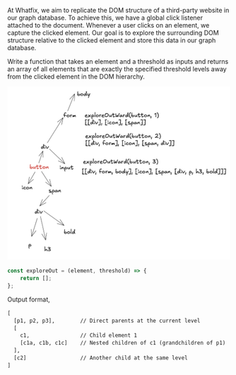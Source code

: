 At Whatfix, we aim to replicate the DOM structure of a third-party website in our graph database. To achieve this, we have a global click listener attached to the document. Whenever a user clicks on an element, we capture the clicked element. Our goal is to explore the surrounding DOM structure relative to the clicked element and store this data in our graph database.

Write a function that takes an element and a threshold as inputs and returns an array of all elements that are exactly the specified threshold levels away from the clicked element in the DOM hierarchy.

![dom](./assets/image_2.png)

```js
const exploreOut = (element, threshold) => {
	return [];
};
```

Output format,

```txt
[
  [p1, p2, p3],        // Direct parents at the current level
  [
    c1,                // Child element 1
    [c1a, c1b, c1c]    // Nested children of c1 (grandchildren of p1)
  ],
  [c2]                 // Another child at the same level
]
```
